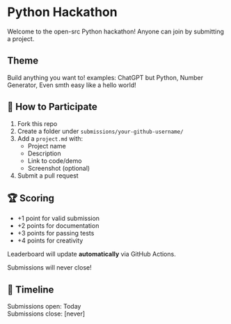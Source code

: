# Python Hackathon

Welcome to the open-src Python hackathon! Anyone can join by submitting a project.

## Theme
Build anything you want to! examples: ChatGPT but Python, Number Generator, Even smth easy like a hello world!

## 📝 How to Participate
1. Fork this repo
2. Create a folder under `submissions/your-github-username/`
3. Add a `project.md` with:
   - Project name
   - Description
   - Link to code/demo
   - Screenshot (optional)
4. Submit a pull request

## 🏆 Scoring
- +1 point for valid submission
- +2 points for documentation
- +3 points for passing tests
- +4 points for creativity

Leaderboard will update **automatically** via GitHub Actions.

Submissions will never close!

## 📅 Timeline
Submissions open: Today  
Submissions close: [never]
